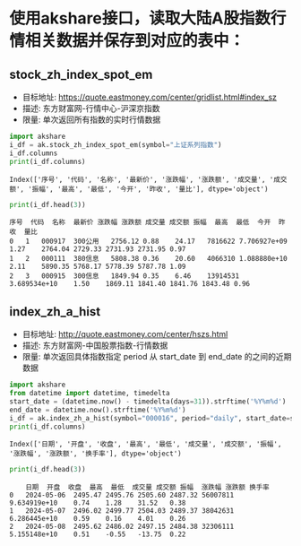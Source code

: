 # 使用akshare接口，读取大陆A股指数行情相关数据并保存到对应的表中： 

## stock_zh_index_spot_em
* 目标地址: https://quote.eastmoney.com/center/gridlist.html#index_sz
* 描述: 东方财富网-行情中心-沪深京指数
* 限量: 单次返回所有指数的实时行情数据
```python
import akshare
i_df = ak.stock_zh_index_spot_em(symbol="上证系列指数")
i_df.columns
print(i_df.columns)
```
```shell
Index(['序号', '代码', '名称', '最新价', '涨跌幅', '涨跌额', '成交量', '成交额', '振幅', '最高', '最低', '今开', '昨收', '量比'], dtype='object')
```
```python
print(i_df.head(3))
```
```shell
序号	代码	名称	最新价	涨跌幅	涨跌额	成交量	成交额	振幅	最高	最低	今开	昨收	量比
0	1	000917	300公用	2756.12	0.88	24.17	7816622	7.706927e+09	1.27	2764.04	2729.33	2731.93	2731.95	0.97
1	2	000111	380信息	5808.38	0.36	20.60	4066310	1.088880e+10	2.11	5890.35	5768.17	5778.39	5787.78	1.09
2	3	000915	300信息	1849.94	0.35	6.46	13914531	3.689534e+10	1.50	1869.11	1841.40	1841.76	1843.48	0.96
```

## index_zh_a_hist
* 目标地址: http://quote.eastmoney.com/center/hszs.html
* 描述: 东方财富网-中国股票指数-行情数据
* 限量: 单次返回具体指数指定 period 从 start_date 到 end_date 的之间的近期数据
```python
import akshare
from datetime import datetime, timedelta
start_date = (datetime.now() - timedelta(days=31)).strftime('%Y%m%d')
end_date = datetime.now().strftime('%Y%m%d')
i_df = ak.index_zh_a_hist(symbol="000016", period="daily", start_date=start_date, end_date=end_date)
print(i_df.columns)
```
```shell
Index(['日期', '开盘', '收盘', '最高', '最低', '成交量', '成交额', '振幅', '涨跌幅', '涨跌额', '换手率'], dtype='object')
```
```python
print(i_df.head(3))
```
```shell
	日期	开盘	收盘	最高	最低	成交量	成交额	振幅	涨跌幅	涨跌额	换手率
0	2024-05-06	2495.47	2495.76	2505.60	2487.32	56007811	9.634919e+10	0.74	1.28	31.52	0.38
1	2024-05-07	2496.02	2499.77	2504.03	2489.37	38042631	6.286445e+10	0.59	0.16	4.01	0.26
2	2024-05-08	2495.62	2486.02	2497.15	2484.38	32306111	5.155148e+10	0.51	-0.55	-13.75	0.22
```


